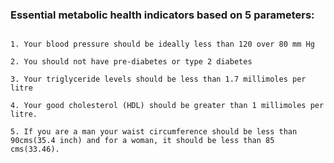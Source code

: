 ### Essential metabolic health indicators based on 5 parameters:

```text

1. Your blood pressure should be ideally less than 120 over 80 mm Hg

2. You should not have pre-diabetes or type 2 diabetes

3. Your triglyceride levels should be less than 1.7 millimoles per litre

4. Your good cholesterol (HDL) should be greater than 1 millimoles per litre.

5. If you are a man your waist circumference should be less than 90cms(35.4 inch) and for a woman, it should be less than 85 cms(33.46).

```
 
